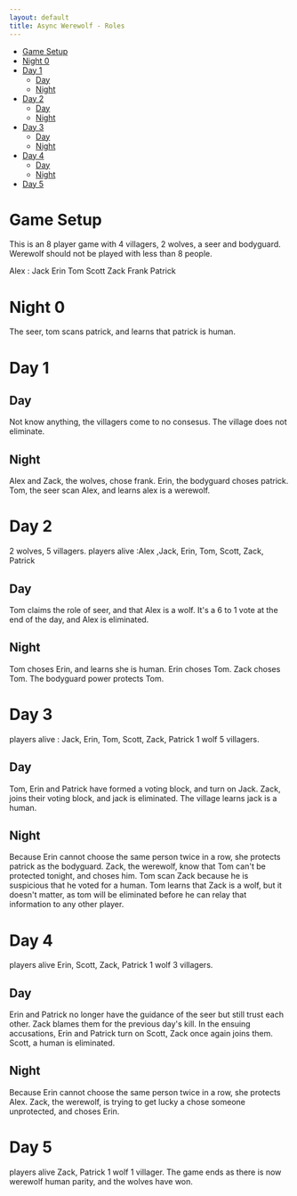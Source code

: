 ```yaml
---
layout: default
title: Async Werewolf - Roles
---
```


<!-- START doctoc generated TOC please keep comment here to allow auto update -->
<!-- DON'T EDIT THIS SECTION, INSTEAD RE-RUN doctoc TO UPDATE -->


- [Game Setup](#game-setup)
- [Night 0](#night-0)
- [Day 1](#day-1)
  - [Day](#day)
  - [Night](#night)
- [Day 2](#day-2)
  - [Day](#day-1)
  - [Night](#night-1)
- [Day 3](#day-3)
  - [Day](#day-2)
  - [Night](#night-2)
- [Day 4](#day-4)
  - [Day](#day-3)
  - [Night](#night-3)
- [Day 5](#day-5)

<!-- END doctoc generated TOC please keep comment here to allow auto update -->

# Game Setup
This is an 8 player game with
4 villagers, 2 wolves, a seer and bodyguard.  Werewolf should  not be played with less than 8 people. 

Alex :
Jack
Erin
Tom
Scott
Zack
Frank
Patrick

# Night 0
The seer, tom scans patrick, and learns that patrick is human. 

# Day 1
## Day
Not know anything, the villagers come to no consesus. The village does not eliminate. 
## Night
Alex and Zack, the wolves, chose frank. 
Erin, the bodyguard choses patrick. 
Tom, the seer scan Alex, and learns alex is a werewolf. 

# Day 2
2 wolves, 5 villagers.
players alive :Alex ,Jack, Erin, Tom, Scott, Zack, Patrick

## Day
Tom  claims the role of seer, and that Alex is a wolf. 
It's a 6 to 1 vote at the end of the day, and Alex is eliminated.  
## Night
Tom choses Erin, and learns she is human. 
Erin choses Tom. 
Zack choses Tom. 
The bodyguard power protects Tom. 

# Day 3
players alive : Jack, Erin, Tom, Scott, Zack, Patrick
1 wolf 5 villagers. 
## Day
Tom, Erin and Patrick have formed a voting block, and turn on Jack. 
Zack, joins their voting block, and jack is eliminated. The village learns jack is a human.  
## Night
Because Erin cannot choose the same person twice in a row, she protects patrick as the bodyguard. 
Zack, the werewolf, know that Tom can't be protected tonight, and choses him. 
Tom scan Zack because he is suspicious that he voted for a human. Tom learns that Zack is a wolf, but it doesn't matter, as tom will be eliminated before he can relay that information to any other player. 

# Day 4
players alive  Erin, Scott, Zack, Patrick
1 wolf 3 villagers. 

## Day
Erin and Patrick no longer  have the guidance of the seer but still trust each other. 
Zack blames them for the previous day's kill. 
In the ensuing accusations, Erin and Patrick turn on Scott, Zack once again joins them. Scott, a human is eliminated.  
## Night
Because Erin cannot choose the same person twice in a row, she protects Alex. 
Zack, the werewolf, is trying to get lucky a chose someone unprotected, and choses Erin. 

# Day 5
players alive  Zack, Patrick
1 wolf 1 villager. 
The game ends as there is now werewolf human parity, and the wolves have won. 